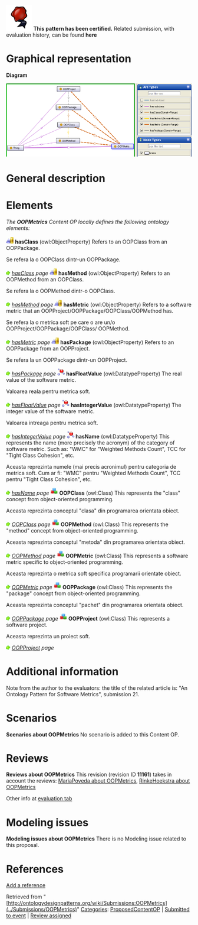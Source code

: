 [![](../images/thumb/b/b5/Certified.png/70px-Certified.png)](../Image/Certified.png "Certified.png") __This pattern has been certified.__
Related submission, with evaluation history, can be found __here__





#  Graphical representation


__Diagram__




[![Image:OOPMetrics.png](../images/a/a2/OOPMetrics.png)](../Image/OOPMetrics.png "Image:OOPMetrics.png")




#  General description


  




#  Elements


_The __OOPMetrics__ Content OP locally defines the following ontology elements:_



[![ObjectProperty](../images/thumb/c/c3/ObjectProperty.gif/20px-ObjectProperty.gif)](../Image/ObjectProperty.gif "ObjectProperty") __hasClass__ (owl:ObjectProperty) Refers to an OOPClass from an OOPPackage.
  



Se refera la o OOPClass dintr-un OOPPackage. 



 [![](../images/thumb/8/87/ArrowRight.gif/11px-ArrowRight.gif)](../Image/ArrowRight.gif "ArrowRight.gif") _[hasClass](../Submissions/OOPMetrics/hasClass "Submissions:OOPMetrics/hasClass") page_
[![ObjectProperty](../images/thumb/c/c3/ObjectProperty.gif/20px-ObjectProperty.gif)](../Image/ObjectProperty.gif "ObjectProperty") __hasMethod__ (owl:ObjectProperty) Refers to an OOPMethod from an OOPClass.
  



Se refera la o OOPMethod dintr-o OOPClass. 



 [![](../images/thumb/8/87/ArrowRight.gif/11px-ArrowRight.gif)](../Image/ArrowRight.gif "ArrowRight.gif") _[hasMethod](../Submissions/OOPMetrics/hasMethod "Submissions:OOPMetrics/hasMethod") page_
[![ObjectProperty](../images/thumb/c/c3/ObjectProperty.gif/20px-ObjectProperty.gif)](../Image/ObjectProperty.gif "ObjectProperty") __hasMetric__ (owl:ObjectProperty) Refers to a software metric that an OOPProject/OOPPackage/OOPClass/OOPMethod has.
  



Se refera la o metrica soft pe care o are un/o OOPProject/OOPPackage/OOPClass/ OOPMethod. 



 [![](../images/thumb/8/87/ArrowRight.gif/11px-ArrowRight.gif)](../Image/ArrowRight.gif "ArrowRight.gif") _[hasMetric](../Submissions/OOPMetrics/hasMetric "Submissions:OOPMetrics/hasMetric") page_
[![ObjectProperty](../images/thumb/c/c3/ObjectProperty.gif/20px-ObjectProperty.gif)](../Image/ObjectProperty.gif "ObjectProperty") __hasPackage__ (owl:ObjectProperty) Refers to an OOPPackage from an OOPProject.
  



Se refera la un OOPPackage dintr-un OOPProject. 



 [![](../images/thumb/8/87/ArrowRight.gif/11px-ArrowRight.gif)](../Image/ArrowRight.gif "ArrowRight.gif") _[hasPackage](../Submissions/OOPMetrics/hasPackage "Submissions:OOPMetrics/hasPackage") page_
[![DatatypeProperty](../images/thumb/a/a5/DatatypeProperty.gif/20px-DatatypeProperty.gif)](../Image/DatatypeProperty.gif "DatatypeProperty") __hasFloatValue__ (owl:DatatypeProperty) The real value of the software metric.
  



Valoarea reala pentru metrica soft. 



 [![](../images/thumb/8/87/ArrowRight.gif/11px-ArrowRight.gif)](../Image/ArrowRight.gif "ArrowRight.gif") _[hasFloatValue](../Submissions/OOPMetrics/hasFloatValue "Submissions:OOPMetrics/hasFloatValue") page_
[![DatatypeProperty](../images/thumb/a/a5/DatatypeProperty.gif/20px-DatatypeProperty.gif)](../Image/DatatypeProperty.gif "DatatypeProperty") __hasIntegerValue__ (owl:DatatypeProperty) The integer value of the software metric.
  



Valoarea intreaga pentru metrica soft. 



 [![](../images/thumb/8/87/ArrowRight.gif/11px-ArrowRight.gif)](../Image/ArrowRight.gif "ArrowRight.gif") _[hasIntegerValue](../Submissions/OOPMetrics/hasIntegerValue "Submissions:OOPMetrics/hasIntegerValue") page_
[![DatatypeProperty](../images/thumb/a/a5/DatatypeProperty.gif/20px-DatatypeProperty.gif)](../Image/DatatypeProperty.gif "DatatypeProperty") __hasName__ (owl:DatatypeProperty) This represents the name (more precisely the acronym) of the category of software metric. Such as: "WMC" for "Weighted Methods Count", TCC for "Tight Class Cohesion", etc.
  



Aceasta reprezinta numele (mai precis acronimul) pentru categoria de metrica soft. Cum ar fi: "WMC" pentru "Weighted Methods Count", TCC pentru "Tight Class Cohesion", etc. 



 [![](../images/thumb/8/87/ArrowRight.gif/11px-ArrowRight.gif)](../Image/ArrowRight.gif "ArrowRight.gif") _[hasName](../Submissions/OOPMetrics/hasName "Submissions:OOPMetrics/hasName") page_
[![Class](../images/thumb/2/27/Class.gif/20px-Class.gif)](../Image/Class.gif "Class") __OOPClass__ (owl:Class) This represents the "class" concept from object-oriented programming.
  



Aceasta reprezinta conceptul "clasa" din programarea orientata obiect. 



 [![](../images/thumb/8/87/ArrowRight.gif/11px-ArrowRight.gif)](../Image/ArrowRight.gif "ArrowRight.gif") _[OOPClass](../Submissions/OOPMetrics/OOPClass "Submissions:OOPMetrics/OOPClass") page_
[![Class](../images/thumb/2/27/Class.gif/20px-Class.gif)](../Image/Class.gif "Class") __OOPMethod__ (owl:Class) This represents the "method" concept from object-oriented programming.
  



Aceasta reprezinta conceptul "metoda" din programarea orientata obiect. 



 [![](../images/thumb/8/87/ArrowRight.gif/11px-ArrowRight.gif)](../Image/ArrowRight.gif "ArrowRight.gif") _[OOPMethod](../Submissions/OOPMetrics/OOPMethod "Submissions:OOPMetrics/OOPMethod") page_
[![Class](../images/thumb/2/27/Class.gif/20px-Class.gif)](../Image/Class.gif "Class") __OOPMetric__ (owl:Class) This represents a software metric specific to object-oriented programming.
  



Aceasta reprezinta o metrica soft specifica programarii orientate obiect. 



 [![](../images/thumb/8/87/ArrowRight.gif/11px-ArrowRight.gif)](../Image/ArrowRight.gif "ArrowRight.gif") _[OOPMetric](../Submissions/OOPMetrics/OOPMetric "Submissions:OOPMetrics/OOPMetric") page_
[![Class](../images/thumb/2/27/Class.gif/20px-Class.gif)](../Image/Class.gif "Class") __OOPPackage__ (owl:Class) This represents the "package" concept from object-oriented programming.
  



Aceasta reprezinta conceptul "pachet" din programarea orientata obiect. 



 [![](../images/thumb/8/87/ArrowRight.gif/11px-ArrowRight.gif)](../Image/ArrowRight.gif "ArrowRight.gif") _[OOPPackage](../Submissions/OOPMetrics/OOPPackage "Submissions:OOPMetrics/OOPPackage") page_
[![Class](../images/thumb/2/27/Class.gif/20px-Class.gif)](../Image/Class.gif "Class") __OOPProject__ (owl:Class) This represents a software project.
  



Aceasta reprezinta un proiect soft. 



 [![](../images/thumb/8/87/ArrowRight.gif/11px-ArrowRight.gif)](../Image/ArrowRight.gif "ArrowRight.gif") _[OOPProject](../Submissions/OOPMetrics/OOPProject "Submissions:OOPMetrics/OOPProject") page_
#  Additional information


Note from the author to the evaluators:
the title of the related article is: "An Ontology Pattern for Software Metrics", submission 21.



#  Scenarios



__Scenarios about OOPMetrics__
No scenario is added to this Content OP.




#  Reviews



__Reviews about OOPMetrics__
This revision (revision ID __11161__) takes in account the reviews: [MariaPoveda about OOPMetrics](../Reviews/MariaPoveda_about_OOPMetrics "Reviews:MariaPoveda about OOPMetrics"), [RinkeHoekstra about OOPMetrics](../Reviews/RinkeHoekstra_about_OOPMetrics "Reviews:RinkeHoekstra about OOPMetrics")


Other info at [evaluation tab](http://ontologydesignpatterns.org/wiki/index.php?title=Submissions:OOPMetrics&action=evaluation "http://ontologydesignpatterns.org/wiki/index.php?title=Submissions:OOPMetrics&action=evaluation")




  




#  Modeling issues



__Modeling issues about OOPMetrics__
There is no Modeling issue related to this proposal.




  




#  References


[Add a reference](index.php@title=Odp%253AAdd_reference&subject=../Submissions/OOPMetrics "http://ontologydesignpatterns.org/wiki/index.php?title=Odp:Add_reference&subject=Submissions%3AOOPMetrics")


  






Retrieved from "[http://ontologydesignpatterns.org/wiki/Submissions:OOPMetrics](../Submissions/OOPMetrics)"
 [Categories](http://ontologydesignpatterns.org/wiki/Special:Categories "Special:Categories"): [ProposedContentOP](../Category/ProposedContentOP "Category:ProposedContentOP") | [Submitted to event](../Category/Submitted_to_event "Category:Submitted to event") | [Review assigned](../Category/Review_assigned "Category:Review assigned")